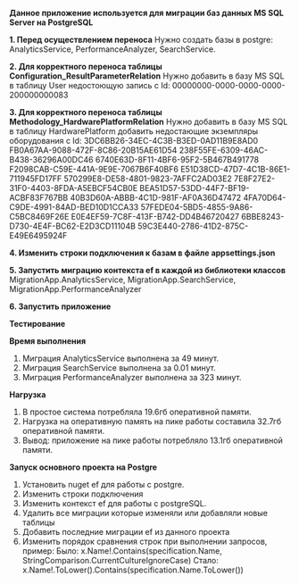 ﻿**Данное приложение используется для миграции баз данных MS SQL Server на PostgreSQL**

**1. Перед осуществлением переноса**
Нужно создать базы в postgre: AnalyticsService, PerformanceAnalyzer, SearchService.

**2. Для корректного переноса таблицы Configuration_ResultParameterRelation**
Нужно добавить в базу MS SQL в таблицу User недостоющую запись с Id:
00000000-0000-0000-0000-200000000083

**3. Для корректного переноса таблицы Methodology_HardwarePlatformRelation**
Нужно добавить в базу MS SQL в таблицу HardwarePlatform добавить недостающие экземпляры оборудования с Id:
3DC6BB26-34EC-4C3B-B3ED-0AD11B9E8AD0
FB0A67AA-9088-472F-8C86-20B15AE61D54
238F55FE-6309-46AC-B438-36296A00DC46
6740E63D-8F11-4BF6-95F2-5B467B491778
F2098CAB-C59E-441A-9E9E-7067B6F40BF6
E51D38CD-47D7-4C1B-86E1-711945FD17FF
570299E8-DE58-4801-9823-7AFFC2AD03E2
7E8F27E2-31F0-4403-8FDA-A5EBCF54CB0E
BEA51D57-53DD-44F7-BF19-ACBF83F767BB
40B3D60A-ABBB-4C1D-981F-AF0A36D47472
4FA70D64-C9DE-4991-84AD-BED10D1CCA33
57FEDE04-5BD5-4855-9A86-C5BC8469F26E
E0E4EF59-7C8F-413F-B742-DD4B46720427
6BBE8243-D730-4E4F-BC62-E2D3CD11104B
59C3E440-2786-41D2-875C-E49E6495924F

**4. Изменить строки подключения к базам в файле appsettings.json**

**5. Запустить миграцию контекста ef в каждой из библиотеки классов**
MigrationApp.AnalyticsService, MigrationApp.SearchService, MigrationApp.PerformanceAnalyzer

**6. Запустить приложение**


**Тестирование**

**Время выполнения**
1. Миграция AnalyticsService выполнена за 49 минут.
2. Миграция SearchService выполнена за 0.01 минут.
3. Миграция PerformanceAnalyzer выполнена за 323 минут.

**Нагрузка**
1. В простое система потребляла 19.6гб оперативной памяти.
2. Нагрузка на оперативную память на пике работы составила 32.7гб оперативной памяти.
3. Вывод: приложение на пике работы потребляло 13.1гб оперативной памяти.

**Запуск основного проекта на Postgre**
1. Установить nuget ef для работы с postgre.
2. Изменить строки подключения
3. Изменить контекст ef для работы с postgreSQL.
4. Удалить все миграции которые изменяли или добавляли новые таблицы
5. Добавить последние миграции ef из данного проекта
6. Изменить порядок сравнения строк при выполнении запросов, пример:
Было:
   x.Name!.Contains(specification.Name, StringComparison.CurrentCultureIgnoreCase)
Стало:
   x.Name!.ToLower().Contains(specification.Name.ToLower())